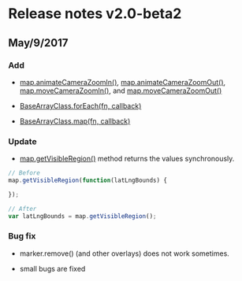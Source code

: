 # Release notes v2.0-beta2

## May/9/2017

### Add

- [map.animateCameraZoomIn()](../../class/Map/animateCameraZoomIn/REAMDE.md),
[map.animateCameraZoomOut()](../../class/Map/animateCameraZoomOut/REAMDE.md),
[map.moveCameraZoomIn()](../../class/Map/moveCameraZoomIn/REAMDE.md), and
[map.moveCameraZoomOut()](../../class/Map/moveCameraZoomOut/REAMDE.md)

- [BaseArrayClass.forEach(fn, callback)](../../class/BaseArrayClass/forEach/README.md)

- [BaseArrayClass.map(fn, callback)](../../class/BaseArrayClass/map/README.md)

### Update

- [map.getVisibleRegion()](../../class/Map/getVisibleRegion/README.md) method returns the values synchronously.

```js
// Before
map.getVisibleRegion(function(latLngBounds) {

});

// After
var latLngBounds = map.getVisibleRegion();
```

### Bug fix

- marker.remove() (and other overlays) does not work sometimes.

- small bugs are fixed

